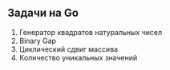 ## Задачи на Go

1. Генератор квадратов натуральных чисел
2. Binary Gap
3. Циклический сдвиг массива
4. Количество уникальных значений